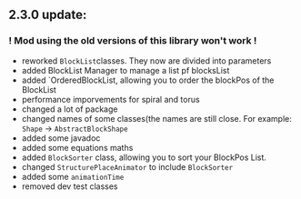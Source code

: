 ## 2.3.0 update:

### ! Mod using the old versions of this library won't work !

- reworked `BlockList`classes. They now are divided into parameters
- added BlockList Manager to manage a list pf blocksList
- added `OrderedBlockList, allowing you to order the blockPos of the BlockList
- performance imporvements for spiral and torus
- changed a lot of package
- changed names of some classes(the names are still close. For example: `Shape` -> `AbstractBlockShape`
- added some javadoc
- added some equations maths
- added `BlockSorter` class, allowing you to sort your BlockPos List.
- changed `StructurePlaceAnimator` to include `BlockSorter`
- added some `animationTime`
- removed dev test classes 